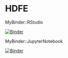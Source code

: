 # HDFE

MyBinder::RStudio

[![Binder](https://mybinder.org/badge_logo.svg)](https://mybinder.org/v2/gh/reisportela/HDFE/HEAD?urlpath=rstudio)


MyBinder::JupyterNotebook

[![Binder](https://mybinder.org/badge_logo.svg)](https://mybinder.org/v2/gh/reisportela/HDFE/HEAD)

